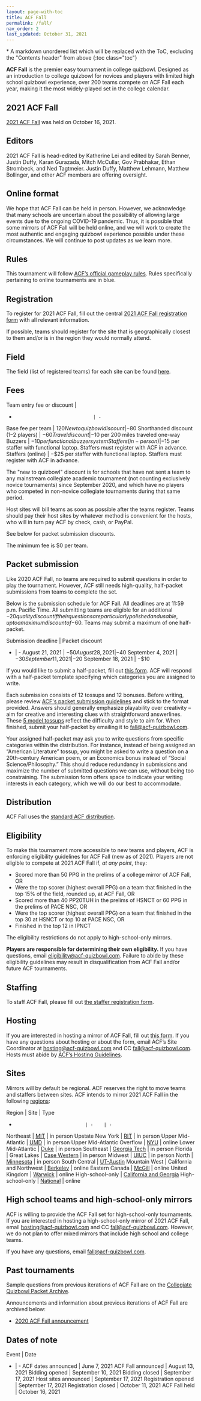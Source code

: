 ```yaml
---
layout: page-with-toc
title: ACF Fall
permalink: /fall/
nav_order: 2
last_updated: October 31, 2021
---
```


<!--
do HS mirrors have the same stats-based eligibility rules?
do (online?) HS mirrors have to award trophies or book prizes?
are HS mirror bids from high schoolers accepted?
number the sections.
-->

<div class="toc" markdown="1">
* A markdown unordered list which will be replaced with the ToC, excluding the "Contents header" from above
{:toc class="toc"}
</div>

<article class="toc-article" markdown="1">

**ACF Fall** is the premier easy tournament in college quizbowl. Designed as an introduction to college quizbowl for novices and players with limited high school quizbowl experience, over 200 teams compete on ACF Fall each year, making it the most widely-played set in the college calendar.

# 2021 ACF Fall
[2021 ACF Fall](https://hsquizbowl.org/forums/viewtopic.php?f=8&t=25261) was held on October 16, 2021.

## Editors
2021 ACF Fall is head-edited by Katherine Lei and edited by Sarah Benner, Justin Duffy, Karan Gurazada, Mitch McCullar, Gov Prabhakar, Ethan Strombeck, and Ned Tagtmeier. Justin Duffy, Matthew Lehmann, Matthew Bollinger, and other ACF members are offering oversight.

<!-- add editors breakdown table -->

## Online format
We hope that ACF Fall can be held in person. However, we acknowledge that many schools are uncertain about the possibility of allowing large events due to the ongoing COVID-19 pandemic. Thus, it is possible that some mirrors of ACF Fall will be held online, and we will work to create the most authentic and engaging quizbowl experience possible under these circumstances. We will continue to post updates as we learn more.

## Rules
This tournament will follow [ACF’s official gameplay rules](/gameplay-rules). Rules specifically pertaining to online tournaments are in blue.

## Registration
To register for 2021 ACF Fall, fill out the central [2021 ACF Fall registration form](https://forms.gle/kG9b7Rj4zo49zKtf8) with all relevant information.

If possible, teams should register for the site that is geographically closest to them and/or is in the region they would normally attend.

## Field
The field (list of registered teams) for each site can be found [here](https://docs.google.com/spreadsheets/d/1P4tdvLOAb_yQhPQqkl6PMsTyxn-Y1L2Ae25EzY6H3EU/edit).

## Fees

Team entry fee or discount         | 
-                                  | -
Base fee per team                  | $120
New to quizbowl discount           | −$80
Shorthanded discount (1–2 players) | −$60
Travel discount                    | −$10 per 200 miles traveled one-way
Buzzers                            | −$10 per functional buzzer system
Staffers (in-person)               | −$15 per staffer with functional laptop. Staffers must register with ACF in advance.
Staffers (online)                  | −$25 per staffer with functional laptop. Staffers must register with ACF in advance.

The "new to quizbowl" discount is for schools that have not sent a team to any mainstream collegiate academic tournament (not counting exclusively novice tournaments) since September 2020, and which have no players who competed in non-novice collegiate tournaments during that same period.

Host sites will bill teams as soon as possible after the teams register. Teams should pay their host sites by whatever method is convenient for the hosts, who will in turn pay ACF by check, cash, or PayPal.

See below for packet submission discounts.

The minimum fee is $0 per team.

## Packet submission
Like 2020 ACF Fall, no teams are required to submit questions in order to play the tournament. However, ACF still needs high-quality, half-packet submissions from teams to complete the set.

Below is the submission schedule for ACF Fall. All deadlines are at 11:59 p.m. Pacific Time. All submitting teams are eligible for an additional −$20 quality discount if their questions are particularly polished and usable, up to a maximum discount of −$60. Teams may submit a maximum of one half-packet.

Submission deadline | Packet discount
- | -
August 21, 2021    | −$50
August 28, 2021    | −$40
September 4, 2021  | −$30
September 11, 2021 | −$20
September 18, 2021 | −$10

If you would like to submit a half-packet, fill out [this form](https://docs.google.com/forms/d/e/1FAIpQLScUin-wIZeG1dJa-8JRtfKhhzhSbN924JHDuIU6GZxJHZcpCA/viewform). ACF will respond with a half-packet template specifying which categories you are assigned to write.

Each submission consists of 12 tossups and 12 bonuses. Before writing, please review [ACF's packet submission guidelines](/packet-submission-guidelines) and stick to the format provided. Answers should generally emphasize playability over creativity – aim for creative and interesting clues with straightforward answerlines. These [5 model tossups](https://docs.google.com/document/d/1mokTuDeyDDSb4J1yQG6BWeGsee4x-RFsqf-lmvfBXjc/edit) reflect the difficulty and style to aim for. When finished, submit your half-packet by emailing it to [fall@acf-quizbowl.com](mailto:fall@acf-quizbowl.com).

Your assigned half-packet may ask you to write questions from specific categories within the distribution. For instance, instead of being assigned an “American Literature” tossup, you might be asked to write a question on a 20th-century American poem, or an Economics bonus instead of “Social Science/Philosophy.” This should reduce redundancy in submissions and maximize the number of submitted questions we can use, without being too constraining. The submission form offers space to indicate your writing interests in each category, which we will do our best to accommodate.

## Distribution
ACF Fall uses the [standard ACF distribution](/distribution).

## Eligibility
To make this tournament more accessible to new teams and players, ACF is enforcing eligibility guidelines for ACF Fall (new as of 2021). Players are not eligible to compete at 2021 ACF Fall if, _at any point_, they:
- Scored more than 50 PPG in the prelims of a college mirror of ACF Fall, OR
- Were the top scorer (highest overall PPG) on a team that finished in the top 15% of the field, rounded up, at ACF Fall, OR
- Scored more than 40 PP20TUH in the prelims of HSNCT or 60 PPG in the prelims of PACE NSC, OR
- Were the top scorer (highest overall PPG) on a team that finished in the top 30 at HSNCT or top 10 at PACE NSC, OR
- Finished in the top 12 in IPNCT

The eligibility restrictions do not apply to high-school-only mirrors.

**Players are responsible for determining their own eligibility.** If you have questions, email [eligibility@acf-quizbowl.com](mailto:eligibility@acf-quizbowl.com). Failure to abide by these eligibility guidelines may result in disqualification from ACF Fall and/or future ACF tournaments.

## Staffing
To staff ACF Fall, please fill out [the staffer registration form](https://forms.gle/EFqZKtLk89iQc4C67).

## Hosting
If you are interested in hosting a mirror of ACF Fall, fill out [this form](https://forms.gle/ArXGL6gSVFCbeh1v7). If you have any questions about hosting or about the form, email ACF’s Site Coordinator at [hosting@acf-quizbowl.com](mailto:hosting@acf-quizbowl.com) and CC [fall@acf-quizbowl.com](mailto:fall@acf-quizbowl.com). Hosts must abide by [ACF’s Hosting Guidelines](/hosting-guidelines).

## Sites
Mirrors will by default be regional. ACF reserves the right to move teams and staffers between sites. ACF intends to mirror 2021 ACF Fall in the following [regions](/hosting-guidelines#regions-according-to-acf):

Region                          | Site | Type
-                               | -    | -
Northeast                       | [MIT](https://hsquizbowl.org/forums/viewtopic.php?f=8&t=25359) | in person
Upstate New York                | [RIT](https://hsquizbowl.org/forums/viewtopic.php?f=8&t=25366) | in person
Upper Mid-Atlantic              | [UMD](https://hsquizbowl.org/forums/viewtopic.php?f=8&t=25368) | in person
Upper Mid-Atlantic Overflow     | [NYU](https://hsquizbowl.org/forums/viewtopic.php?f=8&t=25465) | online
Lower Mid-Atlantic              | [Duke](https://hsquizbowl.org/forums/viewtopic.php?f=8&t=25362) | in person
Southeast                       | [Georgia Tech](https://hsquizbowl.org/forums/viewtopic.php?f=8&t=25374) | in person
Florida                         | 
Great Lakes                     | [Case Western](https://hsquizbowl.org/forums/viewtopic.php?f=8&t=25363) | in person
Midwest                         | [UIUC](https://hsquizbowl.org/forums/viewtopic.php?f=8&t=25360) | in person
North                           | [Minnesota](https://hsquizbowl.org/forums/viewtopic.php?f=8&t=25358) | in person
South Central                   | [UT-Austin](https://hsquizbowl.org/forums/viewtopic.php?f=8&t=25376)
Mountain West                   | 
California and Northwest        | [Berkeley](https://hsquizbowl.org/forums/viewtopic.php?f=8&t=25369) | online
Eastern Canada                  | [McGill](https://www.hsquizbowl.org/forums/viewtopic.php?f=8&t=25380) | online
United Kingdom                  | [Warwick](https://hsquizbowl.org/forums/viewtopic.php?f=8&t=25382) | online
High-school-only                | [California and Georgia](https://hsquizbowl.org/forums/viewtopic.php?f=1&t=25378)
High-school-only                | [National](https://hsquizbowl.org/forums/viewtopic.php?f=1&t=25389) | online

## High school teams and high-school-only mirrors
ACF is willing to provide the ACF Fall set for high-school-only tournaments. If you are interested in hosting a high-school-only mirror of 2021 ACF Fall, email [hosting@acf-quizbowl.com](mailto:hosting@acf-quizbowl.com) and CC [fall@acf-quizbowl.com](mailto:fall@acf-quizbowl.com). However, we do not plan to offer mixed mirrors that include high school and college teams.

If you have any questions, email [fall@acf-quizbowl.com](fall@acf-quizbowl.com).

## Past tournaments
Sample questions from previous iterations of ACF Fall are on the [Collegiate Quizbowl Packet Archive](http://hsquizbowl.org/db/questionsets/search/?name=ACF+Fall&col=1&season=&archived=y).

Announcements and information about previous iterations of ACF Fall are archived below:

* [2020 ACF Fall announcement](/tournaments/archive/2020/ACF%20Fall)

## Dates of note

Event | Date
- | -
ACF dates announced  | June 7, 2021
ACF Fall announced   | August 13, 2021
Bidding opened       | September 10, 2021
Bidding closed       | September 17, 2021
Host sites announced | September 17, 2021
Registration opened  | September 17, 2021
Registration closed  | October 11, 2021
ACF Fall held        | October 16, 2021

</article>